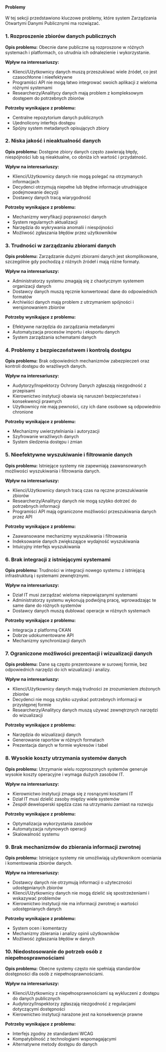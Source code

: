 #### Problemy

W tej sekcji przedstawiono kluczowe problemy, które system Zarządzania Otwartymi Danymi Publicznymi ma rozwiązać.

### 1. Rozproszenie zbiorów danych publicznych

**Opis problemu:** Obecnie dane publiczne są rozproszone w różnych systemach i platformach, co utrudnia ich odnalezienie i wykorzystanie.

**Wpływ na interesariuszy:**
- Klienci/Użytkownicy danych muszą przeszukiwać wiele źródeł, co jest czasochłonne i nieefektywne
- Programiści API nie mogą łatwo integrować swoich aplikacji z wieloma różnymi systemami
- Researcherzy/Analitycy danych mają problem z kompleksowym dostępem do potrzebnych zbiorów

**Potrzeby wynikające z problemu:**
- Centralne repozytorium danych publicznych
- Ujednolicony interfejs dostępu
- Spójny system metadanych opisujących zbiory

### 2. Niska jakość i nieaktualność danych

**Opis problemu:** Dostępne zbiory danych często zawierają błędy, niespójności lub są nieaktualne, co obniża ich wartość i przydatność.

**Wpływ na interesariuszy:**
- Klienci/Użytkownicy danych nie mogą polegać na otrzymanych informacjach
- Decydenci otrzymują niepełne lub błędne informacje utrudniające podejmowanie decyzji
- Dostawcy danych tracą wiarygodność

**Potrzeby wynikające z problemu:**
- Mechanizmy weryfikacji poprawności danych
- System regularnych aktualizacji
- Narzędzia do wykrywania anomalii i niespójności
- Możliwość zgłaszania błędów przez użytkowników

### 3. Trudności w zarządzaniu zbiorami danych

**Opis problemu:** Zarządzanie dużymi zbiorami danych jest skomplikowane, szczególnie gdy pochodzą z różnych źródeł i mają różne formaty.

**Wpływ na interesariuszy:**
- Administratorzy systemu zmagają się z chaotycznym systemem organizacji danych
- Dostawcy danych muszą ręcznie konwertować dane do odpowiednich formatów
- Archiwiści danych mają problem z utrzymaniem spójności i wersjonowaniem zbiorów

**Potrzeby wynikające z problemu:**
- Efektywne narzędzia do zarządzania metadanymi
- Automatyzacja procesów importu i eksportu danych
- System zarządzania schematami danych

### 4. Problemy z bezpieczeństwem i kontrolą dostępu

**Opis problemu:** Brak odpowiednich mechanizmów zabezpieczeń oraz kontroli dostępu do wrażliwych danych.

**Wpływ na interesariuszy:**
- Audytorzy/Inspektorzy Ochrony Danych zgłaszają niezgodność z przepisami
- Kierownictwo instytucji obawia się naruszeń bezpieczeństwa i konsekwencji prawnych
- Użytkownicy nie mają pewności, czy ich dane osobowe są odpowiednio chronione

**Potrzeby wynikające z problemu:**
- Mechanizmy uwierzytelniania i autoryzacji
- Szyfrowanie wrażliwych danych
- System śledzenia dostępu i zmian

### 5. Nieefektywne wyszukiwanie i filtrowanie danych

**Opis problemu:** Istniejące systemy nie zapewniają zaawansowanych możliwości wyszukiwania i filtrowania danych.

**Wpływ na interesariuszy:**
- Klienci/Użytkownicy danych tracą czas na ręczne przeszukiwanie zbiorów
- Researcherzy/Analitycy danych nie mogą szybko dotrzeć do potrzebnych informacji
- Programiści API mają ograniczone możliwości przeszukiwania danych przez API

**Potrzeby wynikające z problemu:**
- Zaawansowane mechanizmy wyszukiwania i filtrowania
- Indeksowanie danych zwiększające wydajność wyszukiwania
- Intuicyjny interfejs wyszukiwania

### 6. Brak integracji z istniejącymi systemami

**Opis problemu:** Trudności w integracji nowego systemu z istniejącą infrastrukturą i systemami zewnętrznymi.

**Wpływ na interesariuszy:**
- Dział IT musi zarządzać wieloma niepowiązanymi systemami
- Administratorzy systemu wykonują podwójną pracę, wprowadzając te same dane do różnych systemów
- Dostawcy danych muszą dublować operacje w różnych systemach

**Potrzeby wynikające z problemu:**
- Integracja z platformą CKAN
- Dobrze udokumentowane API
- Mechanizmy synchronizacji danych

### 7. Ograniczone możliwości prezentacji i wizualizacji danych

**Opis problemu:** Dane są często prezentowane w surowej formie, bez odpowiednich narzędzi do ich wizualizacji i analizy.

**Wpływ na interesariuszy:**
- Klienci/Użytkownicy danych mają trudności ze zrozumieniem złożonych zbiorów
- Decydenci nie mogą szybko uzyskać potrzebnych informacji w przystępnej formie
- Researcherzy/Analitycy danych muszą używać zewnętrznych narzędzi do wizualizacji

**Potrzeby wynikające z problemu:**
- Narzędzia do wizualizacji danych
- Generowanie raportów w różnych formatach
- Prezentacja danych w formie wykresów i tabel

### 8. Wysokie koszty utrzymania systemów danych

**Opis problemu:** Utrzymanie wielu rozproszonych systemów generuje wysokie koszty operacyjne i wymaga dużych zasobów IT.

**Wpływ na interesariuszy:**
- Kierownictwo instytucji zmaga się z rosnącymi kosztami IT
- Dział IT musi dzielić zasoby między wiele systemów
- Zespół deweloperski spędza czas na utrzymaniu zamiast na rozwoju

**Potrzeby wynikające z problemu:**
- Optymalizacja wykorzystania zasobów
- Automatyzacja rutynowych operacji
- Skalowalność systemu

### 9. Brak mechanizmów do zbierania informacji zwrotnej

**Opis problemu:** Istniejące systemy nie umożliwiają użytkownikom oceniania i komentowania zbiorów danych.

**Wpływ na interesariuszy:**
- Dostawcy danych nie otrzymują informacji o użyteczności udostępnianych zbiorów
- Klienci/Użytkownicy danych nie mogą dzielić się spostrzeżeniami i wskazywać problemów
- Kierownictwo instytucji nie ma informacji zwrotnej o wartości udostępnianych danych

**Potrzeby wynikające z problemu:**
- System ocen i komentarzy
- Mechanizmy zbierania i analizy opinii użytkowników
- Możliwość zgłaszania błędów w danych

### 10. Niedostosowanie do potrzeb osób z niepełnosprawnościami

**Opis problemu:** Obecne systemy często nie spełniają standardów dostępności dla osób z niepełnosprawnościami.

**Wpływ na interesariuszy:**
- Klienci/Użytkownicy z niepełnosprawnościami są wykluczeni z dostępu do danych publicznych
- Audytorzy/Inspektorzy zgłaszają niezgodność z regulacjami dotyczącymi dostępności
- Kierownictwo instytucji narażone jest na konsekwencje prawne

**Potrzeby wynikające z problemu:**
- Interfejs zgodny ze standardami WCAG
- Kompatybilność z technologiami wspomagającymi
- Alternatywne metody dostępu do danych
